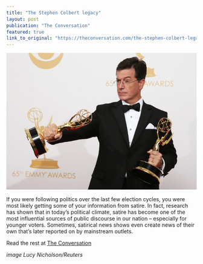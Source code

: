 ```yaml
---
title: "The Stephen Colbert legacy"
layout: post
publication: "The Conversation"
featured: true
link_to_original: "https://theconversation.com/the-stephen-colbert-legacy-35747"
---
```

![](/assets/img/image-20141219-31542-tqw2fv.jpg)

If you were following politics over the last few election cycles, you were most likely getting some of your information from satire. In fact, research has shown that in today’s political climate, satire has become one of the most influential sources of public discourse in our nation – especially for younger voters. Sometimes, satirical news shows even create news of their own that’s later reported on by mainstream outlets.

Read the rest at [The Conversation](https://theconversation.com/the-stephen-colbert-legacy-35747)

_image Lucy Nicholson/Reuters_
